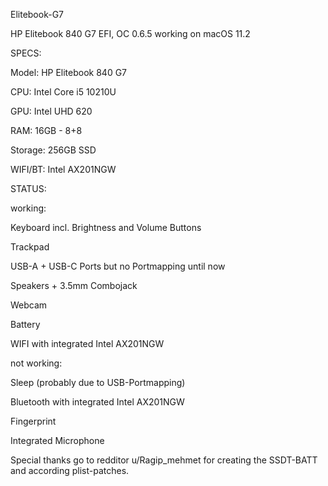 Elitebook-G7

HP Elitebook 840 G7 EFI, OC 0.6.5 working on macOS 11.2



SPECS:

Model: HP Elitebook 840 G7

CPU: Intel Core i5 10210U

GPU: Intel UHD 620

RAM: 16GB - 8+8

Storage: 256GB SSD

WIFI/BT: Intel AX201NGW



STATUS:


working:

Keyboard incl. Brightness and Volume Buttons

Trackpad

USB-A + USB-C Ports but no Portmapping until now

Speakers + 3.5mm Combojack

Webcam

Battery

WIFI with integrated Intel AX201NGW


not working:

Sleep (probably due to USB-Portmapping)

Bluetooth with integrated Intel AX201NGW

Fingerprint

Integrated Microphone


Special thanks go to redditor u/Ragip_mehmet for creating the SSDT-BATT and according plist-patches.
